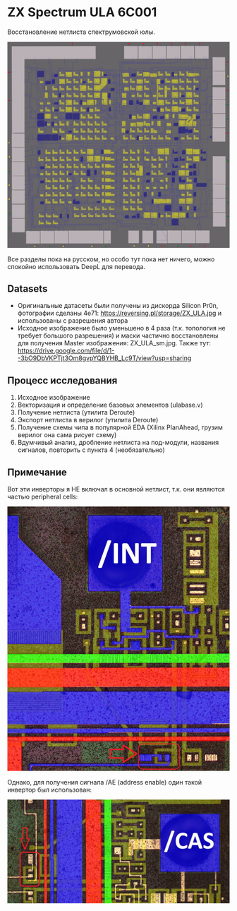 # ZX Spectrum ULA 6C001

Восстановление нетлиста спектрумовской юлы.

![ula6c001](/imgstore/ula6c001.png)

Все разделы пока на русском, но особо тут пока нет ничего, можно спокойно использовать DeepL для перевода.

## Datasets

- Оригинальные датасеты были получены из дискорда Silicon Pr0n, фотографии сделаны 4e71: https://reversing.pl/storage/ZX_ULA.jpg и использованы с разрешения автора
- Исходное изображение было уменьшено в 4 раза (т.к. топология не требует большого разрешения) и маски частично восстановлены для получения Master изображения: ZX_ULA_sm.jpg. Также тут: https://drive.google.com/file/d/1--3bO9DbVKPTjt3Om8gvpYQBYHB_Lc9T/view?usp=sharing

## Процесс исследования

1. Исходное изображение
2. Векторизация и определение базовых элементов  (ulabase.v)
3. Получение нетлиста (утилита Deroute) 
4. Экспорт нетлиста в верилог (утилита Deroute) 
5. Получение схемы чипа в популярной EDA (Xilinx PlanAhead, грузим верилог она сама рисует схему)
6. Вдумчивый анализ, дробление нетлиста на под-модули, названия сигналов, повторить с пункта 4 (необязательно)

## Примечание

Вот эти инверторы я НЕ включал в основной нетлист, т.к. они являются частью peripheral cells:

![peri_cell_nots](/imgstore/peri_cell_nots.png)

Однако, для получения сигнала /AE (address enable) один такой инвертор был использован:

![peri_cell_nots_ae](/imgstore/peri_cell_nots_ae.png)